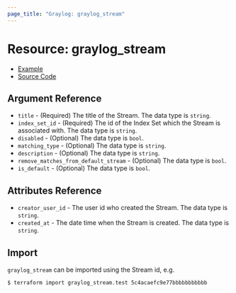```yaml
---
page_title: "Graylog: graylog_stream"
---
```


# Resource: graylog_stream

* [Example](https://github.com/terraform-provider-graylog/terraform-provider-graylog/blob/master/examples/v0.12/stream.tf)
* [Source Code](https://github.com/terraform-provider-graylog/terraform-provider-graylog/blob/master/graylog/resource/stream/resource.go)

## Argument Reference

* `title` - (Required) The title of the Stream. The data type is `string`.
* `index_set_id` - (Required) The id of the Index Set which the Stream is associated with. The data type is `string`.
* `disabled` - (Optional) The data type is `bool`.
* `matching_type` - (Optional) The data type is `string`.
* `description` - (Optional) The data type is `string`.
* `remove_matches_from_default_stream` - (Optional) The data type is `bool`.
* `is_default` - (Optional) The data type is `bool`.

## Attributes Reference

* `creator_user_id` - The user id who created the Stream. The data type is `string`.
* `created_at` - The date time when the Stream is created. The data type is `string`.

## Import

`graylog_stream` can be imported using the Stream id, e.g.

```console
$ terraform import graylog_stream.test 5c4acaefc9e77bbbbbbbbbbb
```
